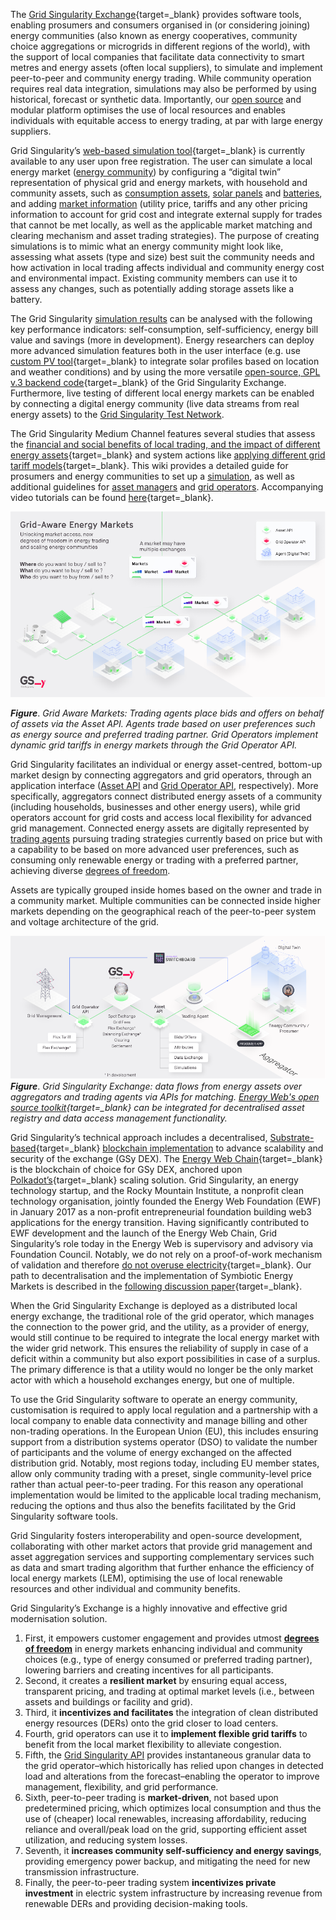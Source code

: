 The [Grid Singularity Exchange](https://map.gridsingularity.com/singularity-map){target=_blank} provides software tools, enabling prosumers and consumers organised in (or considering joining) energy communities (also known as energy cooperatives, community choice aggregations or microgrids in different regions of the world), with the support of local companies that facilitate data connectivity to smart metres and energy assets (often local suppliers), to simulate and implement peer-to-peer and community energy trading. While community operation requires real data integration, simulations may also be performed by using historical, forecast or synthetic data. Importantly, our [open source](licensing.md) and modular platform optimises the use of local resources and enables individuals with equitable access to energy trading, at par with large energy suppliers.

Grid Singularity’s [web-based simulation tool](https://map.gridsingularity.com/singularity-map){target=_blank} is currently available to  any user upon free registration. The user can simulate a local energy market ([energy community](community.md)) by configuring a “digital twin” representation of physical grid and energy markets, with household and community assets, such as [consumption assets](consumption.md), [solar panels](solar-panels.md) and [batteries](battery.md), and adding [market information](grid-market-settings.md) (utility price, tariffs and any other pricing information to account for grid cost and integrate external supply for trades that cannot be met locally, as well as the applicable market matching and clearing mechanism and asset trading strategies).  The purpose of creating simulations is to mimic what an energy community might look like, assessing what assets (type and size) best suit the community needs and how activation in local trading affects individual and community energy cost and environmental impact. Existing community members can use it to assess any changes, such as potentially adding storage assets like a battery.

The Grid Singularity [simulation results](results-dashboard.md) can be analysed with the following key performance indicators: self-consumption, self-sufficiency, energy bill value and savings (more in development).  Energy researchers can deploy more advanced simulation features both in the user interface (e.g. use [custom PV tool](https://gridsingularity.medium.com/rebase-energy-x-grid-singularity-the-story-of-the-custom-pv-tool-b6224dd1585d){target=_blank} to integrate solar profiles based on location and weather conditions) and by using the more versatile [open-source, GPL v.3 backend code](https://github.com/gridsingularity/gsy-e){target=_blank} of the Grid Singularity Exchange. Furthermore, live testing of different local energy markets can be enabled by connecting a digital energy community (live data streams from real energy assets) to the [Grid Singularity Test Network](canary-network.md).

The Grid Singularity Medium Channel features several studies that assess the [financial and social benefits of local trading, and the impact of different energy assets](https://gridsingularity.medium.com/modelling-study-to-assess-the-potential-benefits-of-trading-in-and-between-local-energy-d721395ddd4b){target=_blank} and system actions like [applying different grid tariff models](https://gridsingularity.medium.com/energy-singularity-challenge-2020-testing-novel-grid-fee-models-and-intelligent-peer-to-peer-6a0d715a9063){target=_blank}. This wiki provides a detailed guide for prosumers and energy communities to set up a [simulation](community.md), as well as additional guidelines for [asset managers](configure-trading-strategies-walkthrough.md) and [grid operators](implement-grid-fees-walkthrough.md). Accompanying video tutorials can be found [here](https://www.youtube.com/playlist?list=PLdIkfx9NcrQeD8kLBvASosLce9qJ4gQIH){target=_blank}.

![alt_text](img/technical-approach-1.png)

***Figure***. *Grid Aware Markets: Trading agents place bids and offers on behalf of assets via the Asset API. Agents trade based on user preferences such as energy source and preferred trading partner. Grid Operators implement dynamic grid tariffs in energy markets through the Grid Operator API.*

Grid Singularity facilitates an individual or energy asset-centred, bottom-up market design by connecting aggregators and grid operators, through an application interface ([Asset API](asset-api-template-script.md) and [Grid Operator API](grid-operator-api-template-script.md), respectively). More specifically, aggregators connect distributed energy assets of a community (including households, businesses and other energy users), while grid operators account for grid costs and access local flexibility for advanced grid management. Connected energy assets are digitally represented by [trading agents](trading-agents-and-strategies) pursuing trading strategies currently based on price but with a capability to be based on more advanced user preferences, such as consuming only renewable energy or trading with a preferred partner, achieving diverse [degrees of freedom](degrees-of-freedom.md).

Assets are typically grouped inside homes based on the owner and trade in a community market. Multiple communities can be connected inside higher markets depending on the geographical reach of the peer-to-peer system and voltage architecture of the grid.


![alt_text](img/technical-approach-2.png)
***Figure***. *Grid Singularity Exchange: data flows from energy assets over aggregators and trading agents via APIs for matching. [Energy Web's open source toolkit](https://energy-web-foundation.gitbook.io/energy-web/solutions-2023/data-exchange/use-cases-and-reference-implementations/digital-spine-for-electricity-markets){target=_blank} can be integrated for decentralised asset registry and data access management functionality.*

Grid Singularity’s technical approach includes a decentralised, [Substrate-based](https://substrate.io/){target=_blank} [blockchain implementation](blockchain.md) to advance scalability and security of the exchange (GSy DEX). The [Energy Web Chain](https://www.energyweb.org/){target=_blank} is the blockchain of choice for GSy DEX, anchored upon [Polkadot’s](https://polkadot.network/){target=_blank} scaling solution. Grid Singularity, an energy technology startup, and the Rocky Mountain Institute, a nonprofit clean technology organisation, jointly founded the Energy Web Foundation (EWF) in January 2017 as a non-profit entrepreneurial foundation building web3 applications for the energy transition. Having significantly contributed to EWF development and the launch of the Energy Web Chain, Grid Singularity’s role today in the Energy Web is supervisory and advisory via Foundation Council. Notably, we do not rely on a proof-of-work mechanism of validation and therefore [do not overuse electricity](https://www.greentechmedia.com/articles/read/energy-web-foundation-fix-blockchain-biggest-problem){target=_blank}. Our path to decentralisation and the implementation of Symbiotic Energy Markets is described in the [following discussion paper](https://gridsingularity.medium.com/discussion-paper-grid-singularitys-implementation-of-symbiotic-energy-markets-bd3954af43c8){target=_blank}.

When the Grid Singularity Exchange is deployed as a distributed local energy exchange, the traditional role of the grid operator, which manages the connection to the power grid, and the utility, as a provider of energy, would still continue to be required to integrate the local energy market with the wider grid network. This ensures the reliability of supply in case of a deficit within a community but also export possibilities in case of a surplus. The primary difference is that a utility would no longer be the only market actor with which a household exchanges energy, but one of multiple.

To use the Grid Singularity software to operate an energy community, customisation is required to apply local regulation and a partnership with a local company to enable data connectivity and manage billing and other non-trading operations. In the European Union (EU), this includes ensuring support from a distribution systems operator (DSO) to validate the number of participants and the volume of energy exchanged on the affected distribution grid. Notably, most regions today, including EU member states, allow only community trading with a preset, single community-level price rather than actual peer-to-peer trading. For this reason any operational implementation would be limited to the applicable local trading mechanism, reducing the options and thus also the benefits facilitated by the Grid Singularity software tools.

Grid Singularity fosters interoperability and open-source development, collaborating with other market actors that provide grid management and asset aggregation services and supporting complementary services such as data and smart trading algorithm that further enhance the efficiency of local energy markets (LEM), optimising the use of local renewable resources and other individual and community benefits.

Grid Singularity’s Exchange is a highly innovative and effective grid modernisation solution.

1. First, it empowers customer engagement and provides utmost **[degrees of freedom](degrees-of-freedom.md)** in energy markets enhancing individual and community choices (e.g., type of energy consumed or preferred trading partner), lowering barriers and creating incentives for all participants.
2. Second, it creates a **resilient market** by ensuring equal access, transparent pricing, and trading at optimal market levels (i.e., between assets and buildings or facility and grid).
3. Third, it **incentivizes and facilitates** the integration of clean distributed energy resources (DERs) onto the grid closer to load centers.
4. Fourth, grid operators can use it to **implement flexible grid tariffs** to benefit from the local market flexibility to alleviate congestion.
5. Fifth, the [Grid Singularity API](grid-operator-api-template-script.md) provides instantaneous granular data to the grid operator–which historically has relied upon changes in detected load and alterations from the forecast–enabling the operator to improve management, flexibility, and grid performance.
6. Sixth, peer-to-peer trading is **market-driven**, not based upon predetermined pricing, which optimizes local consumption and thus the use of (cheaper) local renewables, increasing affordability, reducing reliance and overall/peak load on the grid, supporting efficient asset utilization, and reducing system losses.
7. Seventh, it **increases community self-sufficiency and energy savings**, providing emergency power backup, and mitigating the need for new transmission infrastructure.
8. Finally, the peer-to-peer trading system **incentivizes private investment** in electric system infrastructure by increasing revenue from renewable DERs and providing decision-making tools.
